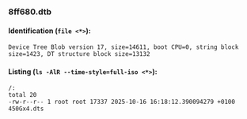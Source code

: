 ### 8ff680.dtb
#### Identification (`file <*>`):
```
Device Tree Blob version 17, size=14611, boot CPU=0, string block size=1423, DT structure block size=13132
```
#### Listing (`ls -AlR --time-style=full-iso <*>`):
```
/:
total 20
-rw-r--r-- 1 root root 17337 2025-10-16 16:18:12.390094279 +0100 450Gx4.dts
```

